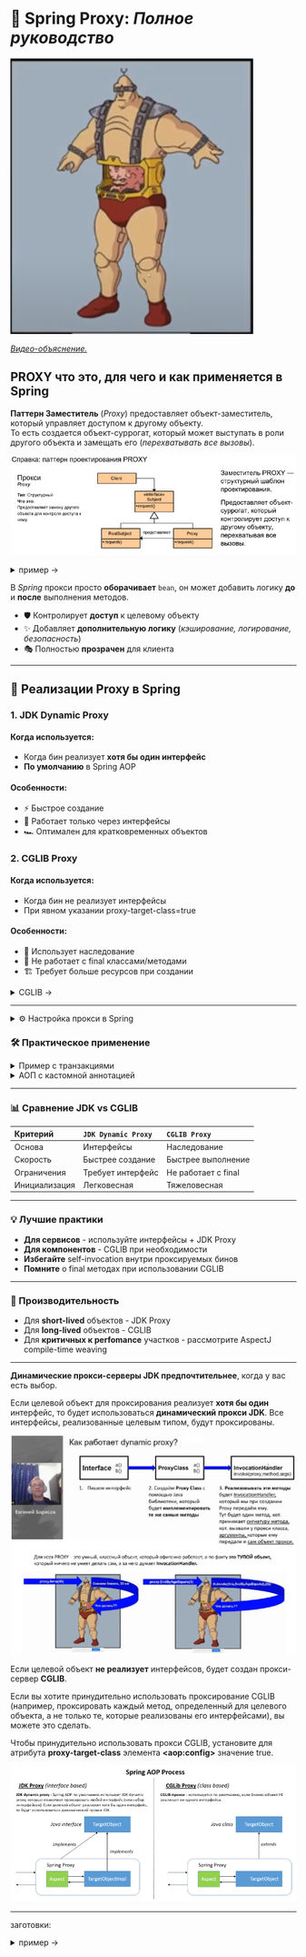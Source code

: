 # 🌉 Spring Proxy: _Полное руководство_

![олицетворение дизайн-патера PROXY](/ITM/ITM06_Spring/otc/Spring_proxy/2025-04-25_15-14-43.png)

[_Видео-объяснение._](https://youtu.be/DKNDU7OjyJs?t=541)

## PROXY что это, для чего и как применяется в Spring

**Паттерн Заместитель** (_Proxy_) предоставляет объект-заместитель, который управляет доступом к другому объекту.  
То есть создается объект-суррогат, 
который может выступать в роли другого объекта и замещать его (_перехватывать все вызовы_).  

![справка](/ITM/ITM06_Spring/otc/Spring_proxy/2025-04-25_15-26-31.png)  

<details>
        <summary>пример →</summary>

```java
// Базовый пример
public interface Image {
    void display();
}

    public class RealImage implements Image {
        public void display() {
    System.out.println("Displaying real image");
    }
}

public class ProxyImage implements Image {
    private RealImage realImage;

    public void display() {
        if (realImage == null) {
            realImage = new RealImage(); // Ленивая инициализация
        }
        realImage.display();
    }
}
```
</details>


В _Spring_ прокси просто **оборачивает** `bean`, 
он может добавить логику **до** и **после** выполнения методов.
- 🛡️ Контролирует **доступ** к целевому объекту
- ✨ Добавляет **дополнительную логику** (_кэширование, логирование, безопасность_)
- 🎭 Полностью **прозрачен** для клиента

---
## 🧩 Реализации Proxy в Spring
### 1. JDK Dynamic Proxy
#### Когда используется:
* Когда бин реализует **хотя бы один интерфейс**
* **По умолчанию** в Spring AOP

#### Особенности:
* ⚡ Быстрое создание
* 🔌 Работает только через интерфейсы
* 🏎️ Оптимален для кратковременных объектов

### 2. CGLIB Proxy
#### Когда используется:
* Когда бин не реализует интерфейсы
* При явном указании proxy-target-class=true

#### Особенности:
* 🧬 Использует наследование
* 🚫 Не работает с final классами/методами
* 🏗️ Требует больше ресурсов при создании

<details>
        <summary>CGLIB →</summary>

**CGLIB** (_Code Generation Library_) — это библиотека для Java, которая позволяет создавать
и изменять байт-код программ на этапе выполнения.
Она широко используется в таких Java-фреймворках, как `Hibernate` и `Spring`,
для создания динамических прокси-объектов и управления доступом к полям
[1](https://github.com/cglib/cglib) [2](https://www.baeldung.com/cglib).

Основные возможности **CGLIB**:
* **Динамическое создание классов**: позволяет добавлять новые классы в уже работающую программу.
* **Инструментирование байт-кода**: используется для изменения или создания классов после компиляции.
* **Поддержка прокси**: например, Hibernate использует CGLIB для создания прокси-объектов,
  которые загружают данные из базы только по запросу.
* **Мокинг**: популярные фреймворки для тестирования, такие как `Mockito`, используют CGLIB для создания мок-объектов.
</details>

---

<details>
        <summary>⚙️ Настройка прокси в Spring</summary>

```java
@Configuration
@EnableAspectJAutoProxy(proxyTargetClass = true) // Принудительное использование CGLIB
public class AppConfig {
    // Конфигурация бинов
}
```

```xml
<!-- XML конфигурация -->
<aop:config proxy-target-class="true">
    <!-- Pointcut определения -->
</aop:config>
```
</details>

### 🛠️ Практическое применение

<details>
        <summary>Пример с транзакциями</summary>

```java
@Service
public class UserService {
    @Transactional // Spring создаст прокси для управления транзакцией
    public User createUser(String name) {
        // Логика создания пользователя
    }
}
```
</details>

<details>
        <summary>АОП с кастомной аннотацией</summary>

```java
@Aspect
@Component
public class LoggingAspect {
    @Around("@annotation(Loggable)")
    public Object logExecutionTime(ProceedingJoinPoint joinPoint) throws Throwable {
        long start = System.currentTimeMillis();
        Object result = joinPoint.proceed();
        long duration = System.currentTimeMillis() - start;
        System.out.println(joinPoint.getSignature() + " executed in " + duration + "ms");
        return result;
    }
}
```
</details>

---
### 📊 Сравнение JDK vs CGLIB

| Критерий      | 	`JDK Dynamic Proxy`  | 	`CGLIB Proxy`       |
|:--------------|:----------------------|:---------------------|
| Основа        | 	Интерфейсы           | 	Наследование        |
| Скорость      | 	Быстрее создание     | 	Быстрее выполнение  |
| Ограничения   | 	Требует интерфейс    | 	Не работает с final |
| Инициализация | 	Легковесная          | 	Тяжеловесная        |

---
### 💡 Лучшие практики
* **Для сервисов** - используйте интерфейсы + JDK Proxy
* **Для компонентов** - CGLIB при необходимости
* **Избегайте** self-invocation внутри проксируемых бинов
* **Помните** о final методах при использовании CGLIB

---
### 🚀 Производительность
* Для **short-lived** объектов - JDK Proxy
* Для **long-lived** объектов - CGLIB
* Для **критичных к perfomance** участков - рассмотрите AspectJ compile-time weaving

---
**Динамические прокси-серверы JDK предпочтительнее**, когда у вас есть выбор.

Если целевой объект для проксирования реализует **хотя бы один** интерфейс, то будет
использоваться **динамический прокси JDK**. Все интерфейсы, реализованные целевым
типом, будут проксированы.                             

![как работает dynamic proxy](/ITM/ITM06_Spring/otc/Spring_proxy/2025-04-25_15-32-37.png)

Если целевой объект **не реализует** интерфейсов, будет создан прокси-сервер **CGLIB**.

Если вы хотите принудительно использовать проксирование CGLIB 
(например, проксировать каждый метод, определенный для целевого объекта, 
а не только те, которые реализованы его интерфейсами), вы можете это сделать.

Чтобы принудительно использовать прокси CGLIB, установите для атрибута 
**proxy-target-class** элемента **\<aop:config>** значение true.

![Spring AOP - процессор](/ITM/ITM06_Spring/otc/Spring_proxy/2025-04-25_15-38-27.png)





---

заготовки: 

<details>
        <summary>пример →</summary>

```java

```
</details>


